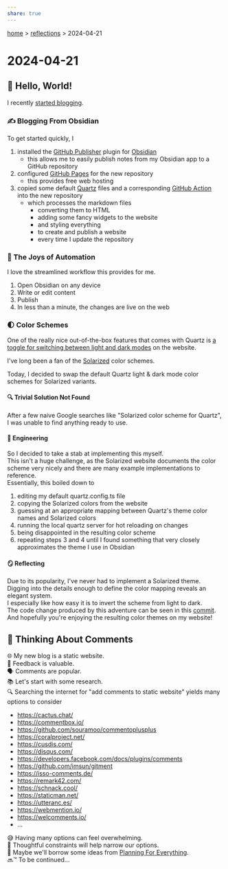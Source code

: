 ```yaml
---  
share: true  
---  
```

[ home](/index.md) > [ reflections](reflections/index.md) > 2024-04-21  
# 2024-04-21  
## 🏁 Hello, World!  
I recently [started blogging](./2024-04-19.md#).  
### ✍ Blogging From Obsidian  
To get started quickly, I  
1. installed the [GitHub Publisher](https://github.com/ObsidianPublisher/obsidian-github-publisher) plugin for [Obsidian](https://obsidian.md)  
    - this allows me to easily publish notes from my Obsidian app to a GitHub repository  
2. configured [GitHub Pages](https://pages.github.com) for the new repository  
    - this provides free web hosting  
3. copied some default [Quartz](https://quartz.jzhao.xyz) files and a corresponding [GitHub Action](https://github.com/features/actions) into the new repository  
    - which processes the markdown files  
      - converting them to HTML  
      - adding some fancy widgets to the website  
      - and styling everything  
      - to create and publish a website  
      - every time I update the repository  
  
### 🤖 The Joys of Automation  
I love the streamlined workflow this provides for me.  
1. Open Obsidian on any device  
2. Write or edit content  
3. Publish  
4. In less than a minute, the changes are live on the web  
  
### 🌓 Color Schemes  
One of the really nice out-of-the-box features that comes with Quartz is [a toggle for switching between light and dark modes](https://quartz.jzhao.xyz/features/darkmode) on the website.  
  
I've long been a fan of the [Solarized](https://ethanschoonover.com/solarized) color schemes.  
  
Today, I decided to swap the default Quartz light & dark mode color schemes for Solarized variants.  
  
#### 🔍 Trivial Solution Not Found  
After a few naive Google searches like "Solarized color scheme for Quartz", I was unable to find anything ready to use.  
  
#### 🔧 Engineering  
So I decided to take a stab at implementing this myself.  
This isn't a huge challenge, as the Solarized website documents the color scheme very nicely and there are many example implementations to reference.  
Essentially, this boiled down to  
1. editing my default quartz.config.ts file  
2. copying the Solarized colors from the website  
3. guessing at an appropriate mapping between Quartz's theme color names and Solarized colors  
4. running the local quartz server for hot reloading on changes  
5. being disappointed in the resulting color scheme  
6. repeating steps 3 and 4 until I found something that very closely approximates the theme I use in Obsidian  
  
#### 🪞 Reflecting  
Due to its popularity, I've never had to implement a Solarized theme.  
Digging into the details enough to define the color mapping reveals an elegant system.  
I especially like how easy it is to invert the scheme from light to dark.  
The code change produced by this adventure can be seen in this [commit](https://github.com/bagrounds/obsidian-github-publisher-sync/commit/3d1ca875405687dbb97523479ecd1a4b82b881ee).  
And hopefully you're enjoying the resulting color themes on my website!  
  
## 💬 Thinking About Comments  
🌐 My new blog is a static website.  
🔁 Feedback is valuable.  
🗣️ Comments are popular.  
📚 Let's start with some research.  
🔍 Searching the internet for "add comments to static website" yields many options to consider  
- https://cactus.chat/  
- https://commentbox.io/  
- https://github.com/souramoo/commentoplusplus  
- https://coralproject.net/  
- https://cusdis.com/  
- https://disqus.com/  
- https://developers.facebook.com/docs/plugins/comments  
- https://github.com/imsun/gitment  
- https://isso-comments.de/  
- https://remark42.com/  
- https://schnack.cool/  
- https://staticman.net/  
- https://utteranc.es/  
- https://webmention.io/  
- https://welcomments.io/  
- ...  
  
😅 Having many options can feel overwhelming.  
🤔 Thoughtful constraints will help narrow our options.  
🔮 Maybe we'll borrow some ideas from [Planning For Everything](../books/planning-for-everything.md).  
🔜™️ To be continued...  
